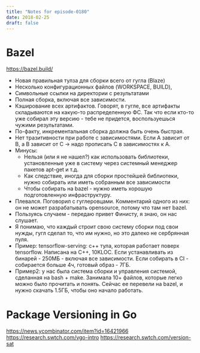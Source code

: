 ```yaml
---
title: "Notes for episode-0180"
date: 2018-02-25
draft: false
---
```


# Bazel
https://bazel.build/

- Новая правильная тулза для сборки всего от гугла (Blaze)
- Несколько конфигурационных файлов (WORKSPACE, BUILD),
- Символьные ссылки на директории с результатами
- Полная сборка, включая все зависимости.
- Кэширование всех артифактов. Говорят, в гугле, все артифакты складываются на какую-то распределенную ФС. Так что если кто-то уже собирал эту версию - тебе не придется, воспользуешься чужими результатами.
- По-факту, инкрементальная сборка должна быть очень быстрая.
- Нет тразитивности при работе с зависимостями. Если A зависит от B, а B зависит от C -> надо прописать C в зависимостях к A.
- Минусы:
    - Нельзя (или я не нашел?) как использовать библиотеки, установленные уже в систему через системный менеджер пакетов apt-get и т.д.
    - Как следствие, иногда для сборки простейшей библиотеки, нужно собирать или иметь собранным все зависимости
    - Чтобы собирать на bazel - нужно иметь хорошую подготовленную инфраструктуру.
- Плевался. Поговорил с гуглеровцами. Комментарий одного из них: он не  может разрабатывать opensource, потому что там нет bazel.
- Пользуясь случаем - передаю привет Финисту, я знаю, он нас слушает.
- Я понимаю, что каждый строит свою систему сборки под свои нужды, гугл сделал то, что им нужно, но это далеко не сербрянная пуля.
- Пример: tensorflow-serving: c++ тула, которая работает поверх tensorflow. Написана на C++, 10KLOC. Если устанавливать из бинарей - 250МБ - включая все зависимости. Если собирать в CI - собирается больше 4ч, готовый образ - 7ГБ.
- Пример2: у нас была система сборки и управления системой, сделанная на bash + make. Занимала 10+ файлов, которые легко можно было прочитать и понять. Сейчас ее перевели на bazel, и нужно скачать 1.5ГБ, чтобы оно начало работать.


# Package Versioning in Go
https://news.ycombinator.com/item?id=16421966
https://research.swtch.com/vgo-intro
https://research.swtch.com/version-sat

